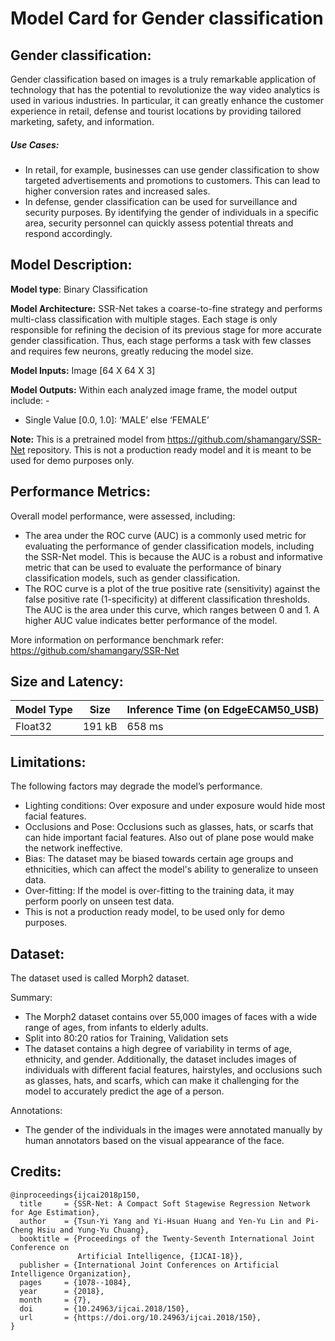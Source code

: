 # Model Card for Gender classification

## Gender classification:

Gender classification based on images is a truly remarkable application of technology that has the potential to revolutionize the way video analytics is used in various industries. In particular, it can greatly enhance the customer experience in retail, defense and tourist locations by providing tailored marketing, safety, and information. 

##### Use Cases:

- In retail, for example, businesses can use gender classification to show targeted advertisements and promotions to customers. This can lead to higher conversion rates and increased sales.
- In defense, gender classification can be used for surveillance and security purposes. By identifying the gender of individuals in a specific area, security personnel can quickly assess potential threats and respond accordingly.

## Model Description:

**Model type**: Binary Classification

**Model Architecture:** SSR-Net takes
a coarse-to-fine strategy and performs multi-class
classification with multiple stages. Each stage is
only responsible for refining the decision of its previous stage for more accurate gender classification. Thus,
each stage performs a task with few classes and
requires few neurons, greatly reducing the model
size.

**Model Inputs:** Image [64 X 64 X 3]

**Model Outputs:** Within each analyzed image frame, the model output include: -
- Single Value [0.0, 1.0]: ‘MALE’ else ‘FEMALE’

**Note:** This is a pretrained model from https://github.com/shamangary/SSR-Net repository. This is not a production ready model and it is meant to be used for demo purposes only.


## Performance Metrics:

Overall model performance, were assessed, including:

- The area under the ROC curve (AUC) is a commonly used metric for evaluating the performance of gender classification models, including the SSR-Net model. This is because the AUC is a robust and informative metric that can be used to evaluate the performance of binary classification models, such as gender classification.
- The ROC curve is a plot of the true positive rate (sensitivity) against the false positive rate (1-specificity) at different classification thresholds. The AUC is the area under this curve, which ranges between 0 and 1. A higher AUC value indicates better performance of the model.

More information on performance benchmark refer: https://github.com/shamangary/SSR-Net


## Size and Latency:

| Model Type | Size | Inference Time (on EdgeECAM50_USB)|
| ---------- | ----- | ------ |
|   Float32  | 191 kB | 658 ms |


## Limitations:
The following factors may degrade the model’s performance.
- Lighting conditions: Over exposure and under exposure would hide most facial features.
- Occlusions and Pose: Occlusions such as glasses, hats, or scarfs that can hide important facial features. Also out of plane pose would make the network ineffective.
- Bias: The dataset may be biased towards certain age groups and ethnicities, which can affect the model's ability to generalize to unseen data.
- Over-fitting: If the model is over-fitting to the training data, it may perform poorly on unseen test data.
- This is not a production ready model, to be used only for demo purposes.

## Dataset:

The dataset used is called Morph2 dataset.

Summary:
- The Morph2 dataset contains over 55,000 images of faces with a wide range of ages, from infants to elderly adults.
- Split into 80:20 ratios for Training, Validation sets
- The dataset contains a high degree of variability in terms of age, ethnicity, and gender. Additionally, the dataset includes images of individuals with different facial features, hairstyles, and occlusions such as glasses, hats, and scarfs, which can make it challenging for the model to accurately predict the age of a person.

Annotations:
- The gender of the individuals in the images were annotated manually by human annotators based on the visual appearance of the face.


## Credits:
```
@inproceedings{ijcai2018p150,
  title     = {SSR-Net: A Compact Soft Stagewise Regression Network for Age Estimation},
  author    = {Tsun-Yi Yang and Yi-Hsuan Huang and Yen-Yu Lin and Pi-Cheng Hsiu and Yung-Yu Chuang},
  booktitle = {Proceedings of the Twenty-Seventh International Joint Conference on
               Artificial Intelligence, {IJCAI-18}},
  publisher = {International Joint Conferences on Artificial Intelligence Organization},
  pages     = {1078--1084},
  year      = {2018},
  month     = {7},
  doi       = {10.24963/ijcai.2018/150},
  url       = {https://doi.org/10.24963/ijcai.2018/150},
}
```

